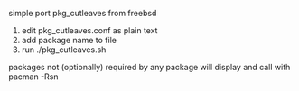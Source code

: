 simple port pkg_cutleaves from freebsd

1. edit pkg_cutleaves.conf as plain text
2. add package name to file
3. run ./pkg_cutleaves.sh

packages not (optionally) required by any package will display and call with pacman -Rsn
